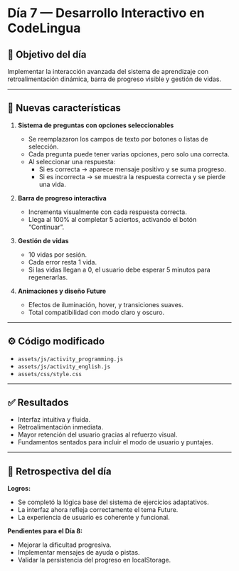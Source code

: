 # Día 7 — Desarrollo Interactivo en CodeLingua

## 🎯 Objetivo del día
Implementar la interacción avanzada del sistema de aprendizaje con retroalimentación dinámica, barra de progreso visible y gestión de vidas.

---

## 🧩 Nuevas características

1. **Sistema de preguntas con opciones seleccionables**
   - Se reemplazaron los campos de texto por botones o listas de selección.
   - Cada pregunta puede tener varias opciones, pero solo una correcta.
   - Al seleccionar una respuesta:
     - Si es correcta → aparece mensaje positivo y se suma progreso.
     - Si es incorrecta → se muestra la respuesta correcta y se pierde una vida.

2. **Barra de progreso interactiva**
   - Incrementa visualmente con cada respuesta correcta.
   - Llega al 100% al completar 5 aciertos, activando el botón “Continuar”.

3. **Gestión de vidas**
   - 10 vidas por sesión.
   - Cada error resta 1 vida.
   - Si las vidas llegan a 0, el usuario debe esperar 5 minutos para regenerarlas.

4. **Animaciones y diseño Future**
   - Efectos de iluminación, hover, y transiciones suaves.
   - Total compatibilidad con modo claro y oscuro.

---

## ⚙️ Código modificado
- `assets/js/activity_programming.js`
- `assets/js/activity_english.js`
- `assets/css/style.css`

---

## ✅ Resultados
- Interfaz intuitiva y fluida.
- Retroalimentación inmediata.
- Mayor retención del usuario gracias al refuerzo visual.
- Fundamentos sentados para incluir el modo de usuario y puntajes.

---

## 🧠 Retrospectiva del día
**Logros:**
- Se completó la lógica base del sistema de ejercicios adaptativos.
- La interfaz ahora refleja correctamente el tema Future.
- La experiencia de usuario es coherente y funcional.

**Pendientes para el Día 8:**
- Mejorar la dificultad progresiva.
- Implementar mensajes de ayuda o pistas.
- Validar la persistencia del progreso en localStorage.
